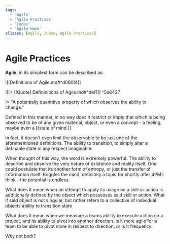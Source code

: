 ```yaml
---
tags:
  - 'Agile'
  - 'Agile Practices'
  - 'Index'
  - 'Agile Home'
aliases: [Agile, Index, Agile Practices] 
---
```

# Agile Practices
**Agile**, in its simplest form can be described as:

![[Definitions of Agile.md#^d060f4]]







![[> [!Quote] Defininitions of Agile.md#^def1]] ^5a8437

!>  "A potentially quantitive property of which observes the ability to change."

Defined in this manner, in no way does it restrict or imply that which is being observed to be of any given material, object, or even a concept - a feeling, maybe even a [[state of mind.]]

In fact, it doesn't even limit the observable to be just one of the aforementioned definitions. The ability to transition, to simply alter a definable state in any respect imaginable.

When thought of this way, the word is extremely powerful. The ability to describe and observe the very nature of existence and reality itself. One could postulate that its another form of entropy, or just the transfer of information itself. Boggles the mind, definitely a topic for shortly after 4PM I think - the potential is endless.

What does it mean when an attempt to apply its usage on a skill or action is additionally defined by the object which possesses said skill or action. What if said object is not singular, but rather refers to a collective of individual objects ability to transition state

What does it mean when we measure a teams ability to execute action on a project, and its ability to pivot into another direction. Is it more agile for a team to be able to pivot more in respect to direction, or is it frequency. 

Why not both?



